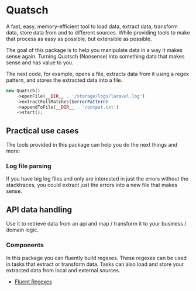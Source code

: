 # Quatsch
A fast, easy, memory-efficient tool to load data, extract data, transform data, store data from and to different sources.
While providing tools to make that process as easy as possible, but extensible as possible.

The goal of this package is to help you manipulate data in a way it makes sense again. 
Turning Quatsch (Nonsense) into something data that makes sense and has value to you.

The next code, for example, opens a file, extracts data from it using a regex pattern, and stores the extracted
data into a file.

```php
new Quatsch()
    ->openFile(__DIR__ . '/storage/logs/laravel.log')
    ->extractFullMatches($errorPattern)
    ->appendToFile(__DIR__ . '/output.txt')
    ->start();
```

## Practical use cases
The tools provided in this package can help you do the next things and more:

### Log file parsing
If you have big log files and only are interested in just the errors without the stacktraces, you could extract
just the errors into a new file that makes sense.

## API data handling
Use it to retrieve data from an api and map / transform it to your business / domain logic.

### Components
In this package you can fluently build regexes. These regexes can be used in tasks that extract or transform data.
Tasks can also load and store your extracted data from local and external sources. 

- [Fluent Regexes](./documentation/regex/regex.md)


